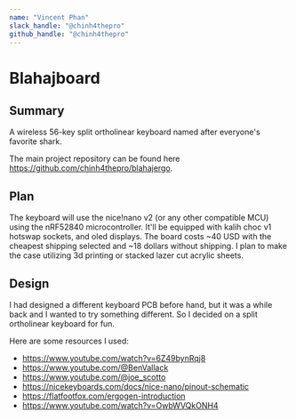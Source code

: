 ```yaml
---
name: "Vincent Phan"
slack_handle: "@chinh4thepro"
github_handle: "@chinh4thepro"
---
```


# Blahajboard
## Summary
A wireless 56-key split ortholinear keyboard named after everyone's favorite shark. 

The main project repository can be found here https://github.com/chinh4thepro/blahajergo.

## Plan
The keyboard will use the nice!nano v2 (or any other compatible MCU) using the nRF52840 microcontroller. It'll be equipped with kalih choc v1 hotswap sockets, and oled displays. The board costs ~40 USD with the cheapest shipping selected and ~18 dollars without shipping. I plan to make the case utilizing 3d printing or stacked lazer cut acrylic sheets.

## Design
I had designed a different keyboard PCB before hand, but it was a while back and I wanted to try something different. So I decided on a split ortholinear keyboard for fun.

Here are some resources I used:
- https://www.youtube.com/watch?v=6Z49bynRqj8
- https://www.youtube.com/@BenVallack
- https://www.youtube.com/@joe_scotto
- https://nicekeyboards.com/docs/nice-nano/pinout-schematic
- https://flatfootfox.com/ergogen-introduction
- https://www.youtube.com/watch?v=OwbWVQkONH4
